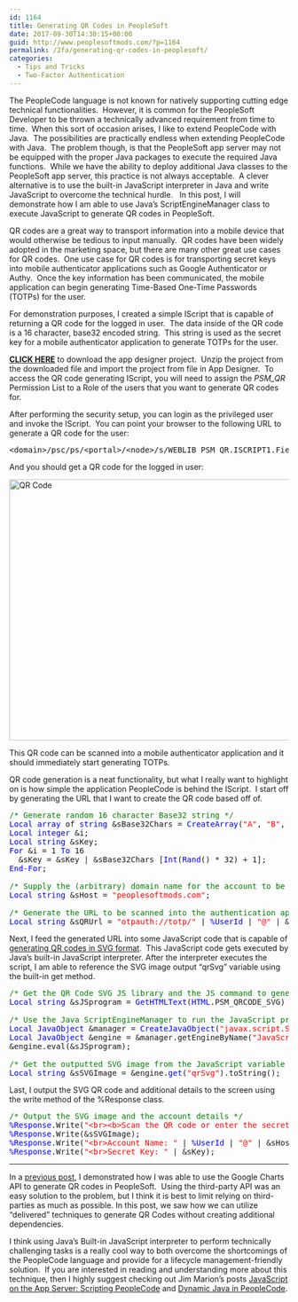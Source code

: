 ```yaml
---
id: 1164
title: Generating QR Codes in PeopleSoft
date: 2017-09-30T14:30:15+00:00
guid: http://www.peoplesoftmods.com/?p=1164
permalink: /2fa/generating-qr-codes-in-peoplesoft/
categories:
  - Tips and Tricks
  - Two-Factor Authentication
---
```

The PeopleCode language is not known for natively supporting cutting edge technical functionalities.  However, it is common for the PeopleSoft Developer to be thrown a technically advanced requirement from time to time.  When this sort of occasion arises, I like to extend PeopleCode with Java.  The possibilities are practically endless when extending PeopleCode with Java.  The problem though, is that the PeopleSoft app server may not be equipped with the proper Java packages to execute the required Java functions.  While we have the ability to deploy additional Java classes to the PeopleSoft app server, this practice is not always acceptable.  A clever alternative is to use the built-in JavaScript interpreter in Java and write JavaScript to overcome the technical hurdle.   In this post, I will demonstrate how I am able to use Java’s ScriptEngineManager class to execute JavaScript to generate QR codes in PeopleSoft.

<!--more-->

QR codes are a great way to transport information into a mobile device that would otherwise be tedious to input manually.  QR codes have been widely adopted in the marketing space, but there are many other great use cases for QR codes.  One use case for QR codes is for transporting secret keys into mobile authenticator applications such as Google Authenticator or Authy.  Once the key information has been communicated, the mobile application can begin generating Time-Based One-Time Passwords (TOTPs) for the user.

For demonstration purposes, I created a simple IScript that is capable of returning a QR code for the logged in user.  The data inside of the QR code is a 16 character, base32 encoded string.  This string is used as the secret key for a mobile authenticator application to generate TOTPs for the user.

<span style="text-decoration: underline;"><strong><a href="http://www.peoplesoftmods.com/Development/PSM_QR_CODE.zip">CLICK HERE</a></strong></span> to download the app designer project.  Unzip the project from the downloaded file and import the project from file in App Designer.  To access the QR code generating IScript, you will need to assign the _PSM_QR_ Permission List to a Role of the users that you want to generate QR codes for.

After performing the security setup, you can login as the privileged user and invoke the IScript.  You can point your browser to the following URL to generate a QR code for the user:

<pre>&lt;domain&gt;/psc/ps/&lt;portal&gt;/&lt;node&gt;/s/WEBLIB_PSM_QR.ISCRIPT1.FieldFormula.IScript_GenQR</pre>

And you should get a QR code for the logged in user:

[<img class="alignnone size-full wp-image-1165" src="http://www.peoplesoftmods.com/wp-content/uploads/2017/09/QR-Code.png" alt="QR Code" width="798" height="471" srcset="http://www.peoplesoftmods.com/wp-content/uploads/2017/09/QR-Code.png 798w, http://www.peoplesoftmods.com/wp-content/uploads/2017/09/QR-Code-300x177.png 300w, http://www.peoplesoftmods.com/wp-content/uploads/2017/09/QR-Code-768x453.png 768w, http://www.peoplesoftmods.com/wp-content/uploads/2017/09/QR-Code-644x380.png 644w" sizes="(max-width: 798px) 100vw, 798px" />](http://www.peoplesoftmods.com/wp-content/uploads/2017/09/QR-Code.png)

This QR code can be scanned into a mobile authenticator application and it should immediately start generating TOTPs.

QR code generation is a neat functionality, but what I really want to highlight on is how simple the application PeopleCode is behind the IScript.  I start off by generating the URL that I want to create the QR code based off of.

<pre><span style="color: #008000;">/* Generate random 16 character Base32 string */</span>
<span style="color: #0000ff;">Local array</span> of <span style="color: #0000ff;">string</span> &sBase32Chars = <span style="color: #0000ff;">CreateArray</span>(<span style="color: #ff0000;">"A"</span>,<span style="color: #ff0000;"> "B"</span>,<span style="color: #ff0000;"> "C"</span>,<span style="color: #ff0000;"> "D"</span>,<span style="color: #ff0000;"> "E"</span>,<span style="color: #ff0000;"> "F"</span>,<span style="color: #ff0000;"> "G"</span>,<span style="color: #ff0000;"> "H"</span>,<span style="color: #ff0000;"> "I"</span>,<span style="color: #ff0000;"> "J"</span>,<span style="color: #ff0000;"> "K"</span>,<span style="color: #ff0000;"> "L"</span>,<span style="color: #ff0000;"> "M"</span>,<span style="color: #ff0000;"> "N"</span>,<span style="color: #ff0000;"> "O"</span>,<span style="color: #ff0000;"> "P"</span>,<span style="color: #ff0000;"> "Q"</span>,<span style="color: #ff0000;"> "R"</span>,<span style="color: #ff0000;"> "S"</span>,<span style="color: #ff0000;"> "T"</span>,<span style="color: #ff0000;"> "U"</span>,<span style="color: #ff0000;"> "V"</span>,<span style="color: #ff0000;"> "W"</span>,<span style="color: #ff0000;"> "X"</span>,<span style="color: #ff0000;"> "Y"</span>,<span style="color: #ff0000;"> "Z"</span>,<span style="color: #ff0000;"> "2"</span>,<span style="color: #ff0000;"> "3"</span>,<span style="color: #ff0000;"> "4"</span>,<span style="color: #ff0000;"> "5"</span>,<span style="color: #ff0000;"> "6"</span>,<span style="color: #ff0000;"> "7"</span>);
<span style="color: #0000ff;">Local integer</span> &i;
<span style="color: #0000ff;">Local string</span> &sKey;
<span style="color: #0000ff;">For</span> &i = 1 <span style="color: #0000ff;">To</span> 16
  &sKey = &sKey | &sBase32Chars [<span style="color: #0000ff;">Int</span>(<span style="color: #0000ff;">Rand</span>() * 32) + 1];
<span style="color: #0000ff;">End-For</span>;

<span style="color: #008000;">/* Supply the (arbitrary) domain name for the account to be associated with */</span>
<span style="color: #0000ff;">Local string</span> &sHost = <span style="color: #ff0000;">"peoplesoftmods.com"</span>;

<span style="color: #008000;">/* Generate the URL to be scanned into the authentication app */</span>
<span style="color: #0000ff;">Local string</span> &sQRUrl = <span style="color: #ff0000;">"otpauth://totp/"</span> | <span style="color: #0000ff;">%UserId</span> | <span style="color: #ff0000;">"@"</span> | &sHost | <span style="color: #ff0000;">"?secret="</span> | &sKey;</pre>

Next, I feed the generated URL into some JavaScript code that is capable of <a href="https://github.com/papnkukn/qrcode-svg" target="_blank">generating QR codes in SVG format</a>.  This JavaScript code gets executed by Java’s built-in JavaScript interpreter. After the interpreter executes the script, I am able to reference the SVG image output “qrSvg” variable using the built-in get method.

<pre><span style="color: #008000;">/* Get the QR Code SVG JS library and the JS command to generate a QR Code from a given value */</span>
<span style="color: #0000ff;">Local string</span> &sJSprogram = <span style="color: #0000ff;">GetHTMLText</span>(<span style="color: #0000ff;">HTML</span>.PSM_QRCODE_SVG) | <span style="color: #0000ff;">GetHTMLText</span>(<span style="color: #0000ff;">HTML</span>.PSM_QR_CODE, &sQRUrl);

<span style="color: #008000;">/* Use the Java ScriptEngineManager to run the JavaScript program to create the QR Code */</span>
<span style="color: #0000ff;">Local JavaObject</span> &manager = <span style="color: #0000ff;">CreateJavaObject</span>(<span style="color: #ff0000;">"javax.script.ScriptEngineManager"</span>);
<span style="color: #0000ff;">Local JavaObject</span> &engine = &manager.getEngineByName(<span style="color: #ff0000;">"JavaScript"</span>);
&engine.eval(&sJSprogram);

<span style="color: #008000;">/* Get the outputted SVG image from the JavaScript variable */</span>
<span style="color: #0000ff;">Local string</span> &sSVGImage = &engine.<span style="color: #0000ff;">get</span>(<span style="color: #ff0000;">"qrSvg"</span>).toString();</pre>

Last, I output the SVG QR code and additional details to the screen using the write method of the %Response class.

<pre><span style="color: #008000;">/* Output the SVG image and the account details */</span>
<span style="color: #0000ff;">%Response</span>.Write(<span style="color: #ff0000;">"&lt;br&gt;&lt;b&gt;Scan the QR code or enter the secret key into your authentication app&lt;/b&gt;&lt;br&gt;"</span>);
<span style="color: #0000ff;">%Response</span>.Write(&sSVGImage);
<span style="color: #0000ff;">%Response</span>.Write(<span style="color: #ff0000;">"&lt;br&gt;Account Name: "</span> | <span style="color: #0000ff;">%UserId</span> | <span style="color: #ff0000;">"@"</span> | &sHost);
<span style="color: #0000ff;">%Response</span>.Write(<span style="color: #ff0000;">"&lt;br&gt;Secret Key: "</span> | &sKey);</pre>

* * *

In a [previous post](http://www.peoplesoftmods.com/2fa/implementing-google-authenticator-in-peoplesoft/), I demonstrated how I was able to use the Google Charts API to generate QR codes in PeopleSoft.  Using the third-party API was an easy solution to the problem, but I think it is best to limit relying on third-parties as much as possible. In this post, we saw how we can utilize “delivered” techniques to generate QR Codes without creating additional dependencies.

I think using Java’s Built-in JavaScript interpreter to perform technically challenging tasks is a really cool way to both overcome the shortcomings of the PeopleCode language and provide for a lifecycle management-friendly solution.  If you are interested in reading and understanding more about this technique, then I highly suggest checking out Jim Marion’s posts <a href="http://jjmpsj.blogspot.com/2015/09/javascript-on-app-server-scripting.html" target="_blank">JavaScript on the App Server: Scripting PeopleCode</a> and <a href="http://jjmpsj.blogspot.com/2016/07/dynamic-java-in-peoplecode.html" target="_blank">Dynamic Java in PeopleCode</a>.